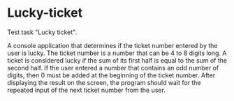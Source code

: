 # Lucky-ticket

Test task "Lucky ticket".

A console application that determines if the ticket number entered by the user is lucky. The ticket number is a number that can be 4 to 8 digits long.
A ticket is considered lucky if the sum of its first half is equal to the sum of the second half.
If the user entered a number that contains an odd number of digits, then 0 must be added at the beginning of the ticket number.
After displaying the result on the screen, the program should wait for the repeated input of the next ticket number from the user.

